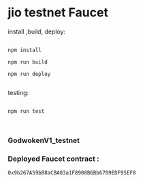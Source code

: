 # jio testnet Faucet

install ,build, deploy:

```shell

npm install

npm run build

npm run deploy


```

testing:

```shell

npm run test



```
### GodwokenV1_testnet

### Deployed Faucet contract :
```0x9b267A59bB8aCBA03a1F8908B6Bb6709EDF95EF8```